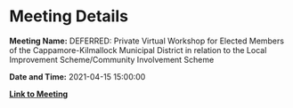 # Meeting Details

**Meeting Name:** DEFERRED: Private Virtual Workshop for Elected Members of the Cappamore-Kilmallock Municipal District in relation to the Local Improvement Scheme/Community Involvement Scheme

**Date and Time:** 2021-04-15 15:00:00

**[Link to Meeting](https://www.limerick.ie/council/whats-on/private-workshop-elected-members-cappamore-kilmallock-municipal-district-relation)**
